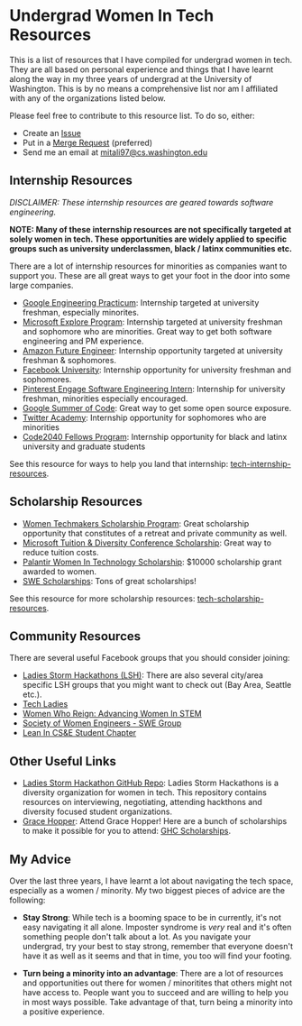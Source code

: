 # Undergrad Women In Tech Resources

This is a list of resources that I have compiled for undergrad women in tech.  They are all based on personal experience and things that I have learnt along the way in my three years of undergrad at the University of Washington.  This is by no means a comprehensive list nor am I affiliated with any of the organizations listed below.

Please feel free to contribute to this resource list.  To do so, either:

* Create an [Issue](https://github.com/mitalipalekar/tech-internship-resources/issues)
* Put in a [Merge Request](https://github.com/mitalipalekar/tech-internship-resources/pulls) (preferred)
* Send me an email at <mitali97@cs.washington.edu>

## Internship Resources

_DISCLAIMER: These internship resources are geared towards software engineering._

**NOTE: Many of these internship resources are not specifically targeted at solely women in tech.  These opportunities are widely applied to specific groups such as university underclassmen, black / latinx communities etc.**

There are a lot of internship resources for minorities as companies want to support you. These are all great ways to get your foot in the door into some large companies.

* [Google Engineering Practicum](https://careers.google.com/jobs/results/5688825462194176-engineering-practicum-intern-summer-2019/): Internship targeted at university freshman, especially minorites.
* [Microsoft Explore Program](https://careers.microsoft.com/us/en/usexploremicrosoftprogram): Internship targeted at university freshman and sophomore who are minorities.  Great way to get both software engineering and PM experience.
* [Amazon Future Engineer](https://www.amazonfutureengineer.com/): Internship opportunity targeted at university freshman & sophomores.
* [Facebook University](https://www.facebook.com/careers/FBUEngineering): Internship opportunity for university freshman and sophomores.
* [Pinterest Engage Software Engineering Intern](https://www.velvetjobs.com/job-posting/pinterest-engage-software-engineer-intern-520807): Internship for university freshman, minorities especially encouraged.
* [Google Summer of Code](https://summerofcode.withgoogle.com/archive/): Great way to get some open source exposure.
* [Twitter Academy](https://careers.twitter.com/content/dam/careers-twitter/university/UR%20Programs_2019.pdf): Internship opportunity for sophomores who are minorities
* [Code2040 Fellows Program](http://www.code2040.org/fellows-program): Internship opportunity for black and latinx university and graduate students

See this resource for ways to help you land that internship: [tech-internship-resources](https://github.com/mitalipalekar/tech-internship-resources).

## Scholarship Resources

* [Women Techmakers Scholarship Program](https://www.womentechmakers.com/scholars): Great scholarship opportunity that constitutes of a retreat and private community as well.
* [Microsoft Tuition & Diversity Conference Scholarship](https://careers.microsoft.com/us/en/usscholarshipprogram): Great way to reduce tuition costs.
* [Palantir Women In Technology Scholarship](https://www.palantir.com/students/scholarship/wit-north-america/): $10000 scholarship grant awarded to women.
* [SWE Scholarships](http://societyofwomenengineers.swe.org/swe-scholarships): Tons of great scholarships!

See this resource for more scholarship resources: [tech-scholarship-resources](https://github.com/mitalipalekar/tech-scholarship-resources).

## Community Resources

There are several useful Facebook groups that you should consider joining:

* [Ladies Storm Hackathons (LSH)](https://www.facebook.com/groups/LadiesStormHackathons): There are also several city/area specific LSH groups that you might want to check out (Bay Area, Seattle etc.). 
* [Tech Ladies](https://www.facebook.com/groups/techladies)
* [Women Who Reign: Advancing Women In STEM](https://www.facebook.com/groups/ReigningIt)
* [Society of Women Engineers - SWE Group](https://www.facebook.com/groups/441763142924061)
* [Lean In CS&E Student Chapter](https://www.facebook.com/groups/leanincsestudents)

## Other Useful Links

* [Ladies Storm Hackathon GitHub Repo](https://github.com/Ladies-Storm-Hackathons/Resources): Ladies Storm Hackathons is a diversity organization for women in tech.  This repository contains resources on interviewing, negotiating, attending hackthons and diversity focused student organizations.
* [Grace Hopper](https://ghc.anitab.org/): Attend Grace Hopper! Here are a bunch of scholarships to make it possible for you to attend: [GHC Scholarships](https://github.com/Ladies-Storm-Hackathons/GHC-Scholarships).


## My Advice

Over the last three years, I have learnt a lot about navigating the tech space, especially as a women / minority.  My two biggest pieces of advice are the following:

* **Stay Strong**: While tech is a booming space to be in currently, it's not easy navigating it all alone.  Imposter syndrome is _very_ real and it's often something people don't talk about a lot. As you navigate your undergrad, try your best to stay strong, remember that everyone doesn't have it as well as it seems and that in time, you too will find your footing.

* **Turn being a minority into an advantage**: There are a lot of resources and opportunities out there for women / minoritites that others might not have access to.  People want you to succeed and are willing to help you in most ways possible.  Take advantage of that, turn being a minority into a positive experience.